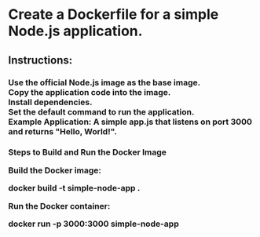 <h1>Create a Dockerfile for a simple Node.js application.</h1>

<h2>Instructions:</h2>
<h3>Use the official Node.js image as the base image.<br>
Copy the application code into the image.<br>
Install dependencies.<br>
Set the default command to run the application.<br>
Example Application: A simple app.js that listens on port 3000 and returns "Hello, World!".<br></h3>


<h3>
Steps to Build and Run the Docker Image<br>

Build the Docker image:<br>

docker build -t simple-node-app .<br>

Run the Docker container:<br>

docker run -p 3000:3000 simple-node-app<br>

</h3>